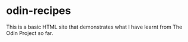 # odin-recipes
This is a basic HTML site that demonstrates what I have learnt from The Odin Project so far.